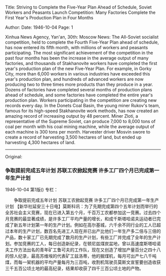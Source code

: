 Title: Striving to Complete the Five-Year Plan Ahead of Schedule, Soviet Workers and Peasants Launch Competition: Many Factories Complete the First Year's Production Plan in Four Months

Author: 
Date: 1946-10-04
Page: 1

Xinhua News Agency, Yan'an, 30th: Moscow News: The All-Soviet socialist competition, held to complete the Fourth Five-Year Plan ahead of schedule, has now entered its fifth month, with millions of workers and peasants participating. The most significant achievement of the competition in the past four months has been the increase in the average output of many factories, and thousands of Stakhanovite workers have completed the first year's production plan of the new Five-Year Plan. For example, in Gorky City, more than 6,000 workers in various industries have exceeded this year's production plan, and hundreds of advanced workers are now producing two to three times more products than they produce in a year. Dozens of factories have completed several months of production plans ahead of schedule, and some factories have completed the entire year's production plan. Workers participating in the competition are creating new records every day. In the Donets Coal Basin, the young miner Rukov's team, famous for its high-speed Stakhanovite work methods, has now created an amazing record of increasing output by 48 percent. Miner Zloti, a representative of the Supreme Soviet, can produce 7,000 to 8,000 tons of coal per month with his coal mining machine, while the average output of each machine is 300 tons per month. Harvester driver Mosvin swore to create a record of harvesting 3,500 hectares of land, but ended up harvesting 4,300 hectares of land.



<hr /> 

Original: 


### 争取提前完成五年计划  苏联工农掀起竞赛  许多工厂四个月已完成第一年生产计划

1946-10-04
第1版()
专栏：

　　争取提前完成五年计划
    苏联工农掀起竞赛
    许多工厂四个月已完成第一年生产计划
    【新华社延安三十日电】莫斯科讯：为了先期完成第四个五年计划而举行的全苏社会主义竞赛，现在已进入第五个月，千百万工农都参加这一竞赛。过去四个月竞赛的最显著成绩，是许多工厂平均产量的增长，和成千斯塔哈诺夫运动者已完成了新五年计划第一年的生产计划。例如在高尔基城，六千余不同行业的工人已超过本年的生产计划，数百名先进工人现在并已出产比他们一年生产多二倍与三倍的产品，数十家工厂已先期完成了数月的生产计划，有些工厂并完成了全年的生产计划。参加竞赛的工人，每日创造新纪录，在顿尼兹煤炭盆地，曾以高速度斯塔哈诺夫工作方法出名的青年矿工鲁可夫的工作队，现在又创造了增加产量百分之四十八的惊人纪录，最高苏维埃的代表矿工兹洛蒂，他的掘煤机，每月可出产七八千吨煤，而每一架机器的平均产量每月为三百吨，收割机驾驶员莫斯文宣誓要创造收获三千五百公顷土地的最高纪录，结果却收获了四千三百公顷土地的产物。
